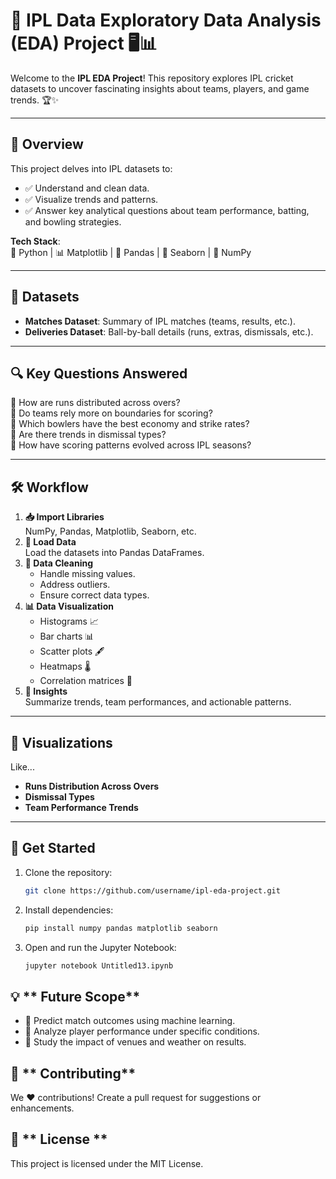 # 🏏 **IPL Data Exploratory Data Analysis (EDA) Project** 🖥️📊

Welcome to the **IPL EDA Project**! This repository explores IPL cricket datasets to uncover fascinating insights about teams, players, and game trends. 🏆✨

---

## 🌟 **Overview**
This project delves into IPL datasets to:
- ✅ Understand and clean data.
- ✅ Visualize trends and patterns.
- ✅ Answer key analytical questions about team performance, batting, and bowling strategies.

**Tech Stack**:  
🐍 Python | 📊 Matplotlib | 🐼 Pandas | 🎨 Seaborn | 🔢 NumPy  

---

## 📂 **Datasets**
- **Matches Dataset**: Summary of IPL matches (teams, results, etc.).
- **Deliveries Dataset**: Ball-by-ball details (runs, extras, dismissals, etc.).

---

## 🔍 **Key Questions Answered**
📌 How are runs distributed across overs?  
📌 Do teams rely more on boundaries for scoring?  
📌 Which bowlers have the best economy and strike rates?  
📌 Are there trends in dismissal types?  
📌 How have scoring patterns evolved across IPL seasons?  

---

## 🛠️ **Workflow**
1. **📥 Import Libraries**  
   NumPy, Pandas, Matplotlib, Seaborn, etc.  
2. **📜 Load Data**  
   Load the datasets into Pandas DataFrames.  
3. **🧹 Data Cleaning**  
   - Handle missing values.  
   - Address outliers.  
   - Ensure correct data types.  
4. **📊 Data Visualization**  
   - Histograms 📈  
   - Bar charts 📊  
   - Scatter plots 🖋️  
   - Heatmaps 🌡️  
   - Correlation matrices 🔗  
5. **🧠 Insights**  
   Summarize trends, team performances, and actionable patterns.  

---

## 🎨 **Visualizations**
Like...
- **Runs Distribution Across Overs**    
- **Dismissal Types**    
- **Team Performance Trends**  
---

## 🚀 **Get Started**
1. Clone the repository:  
   ```bash
   git clone https://github.com/username/ipl-eda-project.git
2. Install dependencies:
   ```bash
   pip install numpy pandas matplotlib seaborn
3. Open and run the Jupyter Notebook:
   ```bash
   jupyter notebook Untitled13.ipynb

## 💡 ** Future Scope**
- 📌 Predict match outcomes using machine learning.
- 📌 Analyze player performance under specific conditions.
- 📌 Study the impact of venues and weather on results.

## 🤝 ** Contributing**
We ❤️ contributions! Create a pull request for suggestions or enhancements.

## 📜 ** License **
This project is licensed under the MIT License.
